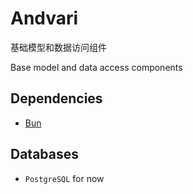 # Andvari

基础模型和数据访问组件

Base model and data access components

Dependencies
---

- [Bun](https://bun.uptrace.dev/)

Databases
---

- `PostgreSQL` for now
